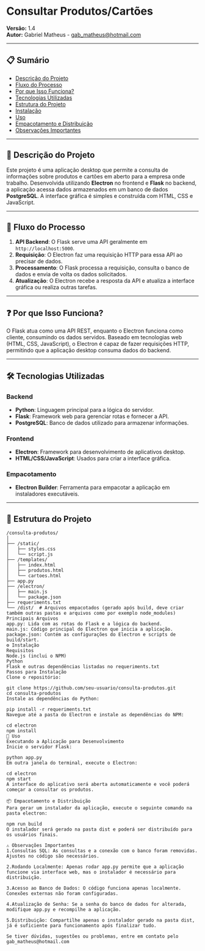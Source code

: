 # Consultar Produtos/Cartões

**Versão:** 1.4  
**Autor:** Gabriel Matheus - [gab_matheus@hotmail.com](mailto:gab_matheus@hotmail.com)

---

## 📋 Sumário

- [Descrição do Projeto](#descrição-do-projeto)
- [Fluxo do Processo](#fluxo-do-processo)
- [Por que Isso Funciona?](#por-que-isso-funciona)
- [Tecnologias Utilizadas](#tecnologias-utilizadas)
- [Estrutura do Projeto](#estrutura-do-projeto)
- [Instalação](#instalação)
- [Uso](#uso)
- [Empacotamento e Distribuição](#empacotamento-e-distribuição)
- [Observações Importantes](#observações-importantes)

---

## 📖 Descrição do Projeto

Este projeto é uma aplicação desktop que permite a consulta de informações sobre produtos e cartões em aberto para a empresa onde trabalho. Desenvolvida utilizando **Electron** no frontend e **Flask** no backend, a aplicação acessa dados armazenados em um banco de dados **PostgreSQL**. A interface gráfica é simples e construída com HTML, CSS e JavaScript.

---

## 🔄 Fluxo do Processo

1. **API Backend**: O Flask serve uma API geralmente em `http://localhost:5000`.
2. **Requisição**: O Electron faz uma requisição HTTP para essa API ao precisar de dados.
3. **Processamento**: O Flask processa a requisição, consulta o banco de dados e envia de volta os dados solicitados.
4. **Atualização**: O Electron recebe a resposta da API e atualiza a interface gráfica ou realiza outras tarefas.

---

## ❓ Por que Isso Funciona?

O Flask atua como uma API REST, enquanto o Electron funciona como cliente, consumindo os dados servidos. Baseado em tecnologias web (HTML, CSS, JavaScript), o Electron é capaz de fazer requisições HTTP, permitindo que a aplicação desktop consuma dados do backend.

---

## 🛠️ Tecnologias Utilizadas

### Backend

- **Python**: Linguagem principal para a lógica do servidor.
- **Flask**: Framework web para gerenciar rotas e fornecer a API.
- **PostgreSQL**: Banco de dados utilizado para armazenar informações.

### Frontend

- **Electron**: Framework para desenvolvimento de aplicativos desktop.
- **HTML/CSS/JavaScript**: Usados para criar a interface gráfica.

### Empacotamento

- **Electron Builder**: Ferramenta para empacotar a aplicação em instaladores executáveis.

---

## 📂 Estrutura do Projeto

```plaintext
/consulta-produtos/
│
├── /static/
│   ├── styles.css
│   └── script.js
├── /templates/
│   ├── index.html
│   ├── produtos.html
│   └── cartoes.html
├── app.py                   
├── /electron/                
│   ├── main.js               
│   └── package.json          
├── requeriments.txt          
└── /dist/  # Arquivos empacotados (gerado após build, deve criar também outras pastas e arquivos como por exemplo node_modules)
Principais Arquivos
app.py: Lida com as rotas do Flask e a lógica do backend.
main.js: Código principal do Electron que inicia a aplicação.
package.json: Contém as configurações do Electron e scripts de build/start.
⚙️ Instalação
Requisitos
Node.js (inclui o NPM)
Python
Flask e outras dependências listadas no requeriments.txt
Passos para Instalação
Clone o repositório:

git clone https://github.com/seu-usuario/consulta-produtos.git
cd consulta-produtos
Instale as dependências do Python:

pip install -r requeriments.txt
Navegue até a pasta do Electron e instale as dependências do NPM:

cd electron
npm install
🚀 Uso
Executando a Aplicação para Desenvolvimento
Inicie o servidor Flask:

python app.py
Em outra janela do terminal, execute o Electron:

cd electron
npm start
A interface do aplicativo será aberta automaticamente e você poderá começar a consultar os produtos.

📦 Empacotamento e Distribuição
Para gerar um instalador da aplicação, execute o seguinte comando na pasta electron:

npm run build
O instalador será gerado na pasta dist e poderá ser distribuído para os usuários finais.

⚠️ Observações Importantes
1.Consultas SQL: As consultas e a conexão com o banco foram removidas. Ajustes no código são necessários.

2.Rodando Localmente: Apenas rodar app.py permite que a aplicação funcione via interface web, mas o instalador é necessário para distribuição.

3.Acesso ao Banco de Dados: O código funciona apenas localmente. Conexões externas não foram configuradas.

4.Atualização de Senha: Se a senha do banco de dados for alterada, modifique app.py e recompilhe a aplicação.

5.Distribuição: Compartilhe apenas o instalador gerado na pasta dist, já é suficiente para funcionamento após finalizar tudo.

Se tiver dúvidas, sugestões ou problemas, entre em contato pelo gab_matheus@hotmail.com
